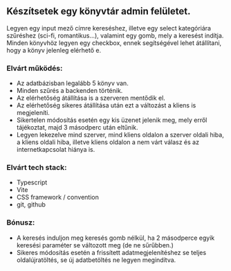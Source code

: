 ## Készítsetek egy könyvtár admin felületet.

Legyen egy input mező címre kereséshez, illetve egy select kategóriára szűréshez (sci-fi, romantikus...), valamint egy gomb, mely a keresést indítja. Minden könyvhöz legyen egy checkbox, ennek segítségével lehet átállítani, hogy a könyv jelenleg elérhető e.

### Elvárt működés:
- Az adatbázisban legalább 5 könyv van.
- Minden szűrés a backenden történik.
- Az elérhetőség átállítása is a szerveren mentődik el.
- Az elérhetőség sikeres átállítása után ezt a változást a kliens is megjeleníti.
- Sikertelen módosítás esetén egy kis üzenet jelenik meg, mely erről tájékoztat, majd 3 másodperc után eltűnik.
- Legyen lekezelve mind szerver, mind kliens oldalon a szerver oldali hiba, a kliens oldali hiba, illetve kliens oldalon a nem várt válasz és az internetkapcsolat hiánya is.

### Elvárt tech stack:
- Typescript
- Vite
- CSS framework / convention
- git, github

### Bónusz:
- A keresés induljon meg keresés gomb nélkül, ha 2 másodperce egyik keresési paraméter se változott meg (de ne sűrűbben.)
- Sikeres módosítás esetén a frissített adatmegjelenítéshez se teljes oldalújratöltés, se új adatbetöltés ne legyen megindítva.

